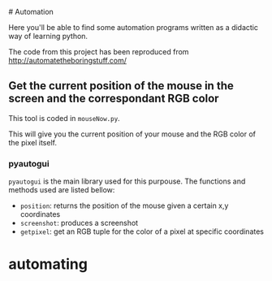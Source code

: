 # Automation

Here you'll be able to find some automation programs written as a didactic way of learning python.

The code from this project has been reproduced from http://automatetheboringstuff.com/

## Get the current position of the mouse in the screen and the correspondant RGB color

This tool is coded in `mouseNow.py`.

This will give you the current position of your mouse and the RGB color of the pixel itself.

### pyautogui

`pyautogui` is the main library used for this purpouse. The functions and methods used are listed bellow:

* `position`: returns the position of the mouse given a certain x,y coordinates
* `screenshot`: produces a screenshot
* `getpixel`: get an RGB tuple for the color of a pixel at specific coordinates
# automating
